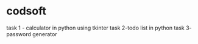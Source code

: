 # codsoft
task 1 - calculator in python using tkinter
task 2-todo list in python
task 3- password generator
